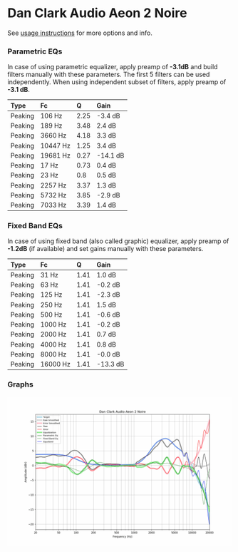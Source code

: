# Dan Clark Audio Aeon 2 Noire
See [usage instructions](https://github.com/jaakkopasanen/AutoEq#usage) for more options and info.

### Parametric EQs
In case of using parametric equalizer, apply preamp of **-3.1dB** and build filters manually
with these parameters. The first 5 filters can be used independently.
When using independent subset of filters, apply preamp of **-3.1 dB**.

| Type    | Fc       |    Q | Gain     |
|:--------|:---------|:-----|:---------|
| Peaking | 106 Hz   | 2.25 | -3.4 dB  |
| Peaking | 189 Hz   | 3.48 | 2.4 dB   |
| Peaking | 3660 Hz  | 4.18 | 3.3 dB   |
| Peaking | 10447 Hz | 1.25 | 3.4 dB   |
| Peaking | 19681 Hz | 0.27 | -14.1 dB |
| Peaking | 17 Hz    | 0.73 | 0.4 dB   |
| Peaking | 23 Hz    | 0.8  | 0.5 dB   |
| Peaking | 2257 Hz  | 3.37 | 1.3 dB   |
| Peaking | 5732 Hz  | 3.85 | -2.9 dB  |
| Peaking | 7033 Hz  | 3.39 | 1.4 dB   |

### Fixed Band EQs
In case of using fixed band (also called graphic) equalizer, apply preamp of **-1.2dB**
(if available) and set gains manually with these parameters.

| Type    | Fc       |    Q | Gain     |
|:--------|:---------|:-----|:---------|
| Peaking | 31 Hz    | 1.41 | 1.0 dB   |
| Peaking | 63 Hz    | 1.41 | -0.2 dB  |
| Peaking | 125 Hz   | 1.41 | -2.3 dB  |
| Peaking | 250 Hz   | 1.41 | 1.5 dB   |
| Peaking | 500 Hz   | 1.41 | -0.6 dB  |
| Peaking | 1000 Hz  | 1.41 | -0.2 dB  |
| Peaking | 2000 Hz  | 1.41 | 0.7 dB   |
| Peaking | 4000 Hz  | 1.41 | 0.8 dB   |
| Peaking | 8000 Hz  | 1.41 | -0.0 dB  |
| Peaking | 16000 Hz | 1.41 | -13.3 dB |

### Graphs
![](./Dan%20Clark%20Audio%20Aeon%202%20Noire.png)